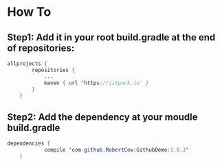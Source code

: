 # How To
## Step1: Add it in your root build.gradle at the end of repositories:
```java
allprojects {
		repositories {
			...
			maven { url 'https://jitpack.io' }
		}
	}
```  
## Step2: Add the dependency at your moudle build.gradle
```java
dependencies {
	        compile 'com.github.RobertCow:GithubDemo:1.0.3'
	}
```
